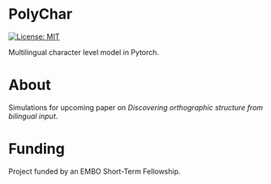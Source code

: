 # PolyChar
[![License: MIT](https://img.shields.io/badge/License-MIT-yellow.svg)](https://opensource.org/licenses/MIT)

Multilingual character level model in Pytorch.

# About
Simulations for upcoming paper on *Discovering orthographic structure from bilingual input*. 

# Funding
Project funded by an EMBO Short-Term Fellowship.
